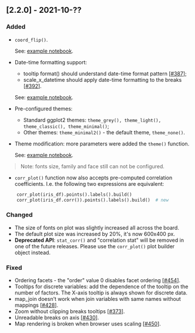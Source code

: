 ## [2.2.0] - 2021-10-??

### Added

- `coord_flip()`.
  
  See: [example notebook](https://nbviewer.jupyter.org/github/JetBrains/lets-plot/blob/master/docs/f-21-10/notebooks/coord_flip.ipynb).

- Date-time formatting support:
  - tooltip format() should understand date-time format pattern [[#387](https://github.com/JetBrains/lets-plot/issues/387)];
  - scale_x_datetime should apply date-time formatting to the breaks [[#392](https://github.com/JetBrains/lets-plot/issues/392)].
    
  See: [example notebook](https://nbviewer.jupyter.org/github/JetBrains/lets-plot/blob/master/docs/f-21-10/notebooks/datetime_formatting.ipynb).

- Pre-configured themes:
  - Standard ggplot2 themes: `theme_grey(), theme_light(), theme_classic(), theme_minimal()`;
  - Other themes: `theme_minimal2()` - the default theme, `theme_none()`.

- Theme modification: more parameters were added the `theme()` function. 

  See: [example notebook](https://nbviewer.jupyter.org/github/JetBrains/lets-plot/blob/master/docs/f-21-10/notebooks/themes.ipynb).

> Note: fonts size, family and face still can not be configured.

- `corr_plot()` function now also accepts pre-computed correlation coefficients. I.e. the following two expressions are equivalent:
```python
    corr_plot(iris_df).points().labels().build()
    corr_plot(iris_df.corr()).points().labels().build()  # new
```
                     

### Changed

- The size of fonts on plot was slightly increased all across the board.
- The default plot size was increased by 20%, it's now 600x400 px.
- **Deprecated API**: `stat_corr()` and "correlation stat" will be removed in one of the future releases. 
  Please use the `corr_plot()` plot builder object instead. 

### Fixed
  
- Ordering facets - the "order" value 0 disables facet ordering [[#454](https://github.com/JetBrains/lets-plot/issues/454)].
- Tooltips for discrete variables: add the dependence of the tooltip on the number of factors.
  The X-axis tooltip is always shown for discrete data.
- map_join doesn't work when join variables with same names without mappings [[#428](https://github.com/JetBrains/lets-plot/issues/428)].
- Zoom without clipping breaks tooltips [[#373](https://github.com/JetBrains/lets-plot/issues/373)].
- Unreadable breaks on axis [[#430](https://github.com/JetBrains/lets-plot/issues/430)].
- Map rendering is broken when browser uses scaling [[#450](https://github.com/JetBrains/lets-plot/issues/450)].